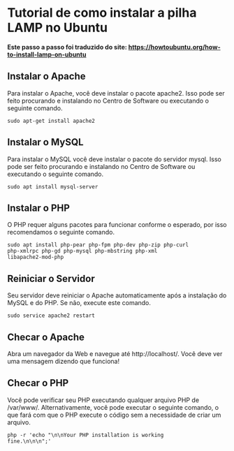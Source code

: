 <h1>Tutorial de como instalar a pilha LAMP no Ubuntu</h1>

<b>Este passo a passo foi traduzido do site: https://howtoubuntu.org/how-to-install-lamp-on-ubuntu</b>

<h2>Instalar o Apache</h2>

<p>Para instalar o Apache, você deve instalar o pacote apache2. Isso pode ser feito procurando e instalando no Centro de Software ou executando o seguinte comando.</p>

<code>sudo apt-get install apache2</code>

<h2>Instalar o MySQL</h2>

<p>Para instalar o MySQL você deve instalar o pacote do servidor mysql. Isso pode ser feito procurando e instalando no Centro de Software ou executando o seguinte comando.</p>

<code>sudo apt install mysql-server</code>

<h2>Instalar o PHP</h2>

<p>O PHP requer alguns pacotes para funcionar conforme o esperado, por isso recomendamos o seguinte comando.</p>

<code>sudo apt install php-pear php-fpm php-dev php-zip php-curl php-xmlrpc php-gd php-mysql php-mbstring php-xml libapache2-mod-php</code>

<h2>Reiniciar o Servidor</h2>

<p>Seu servidor deve reiniciar o Apache automaticamente após a instalação do MySQL e do PHP. Se não, execute este comando.</p>

<code>sudo service apache2 restart</code>

<h2>Checar o Apache</h2>

<p>Abra um navegador da Web e navegue até http://localhost/. Você deve ver uma mensagem dizendo que funciona!</p>

<h2>Checar o PHP</h2>

<p>Você pode verificar seu PHP executando qualquer arquivo PHP de /var/www/. Alternativamente, você pode executar o seguinte comando, o que fará com que o PHP execute o código sem a necessidade de criar um arquivo.</p>

<code>php -r 'echo "\n\nYour PHP installation is working fine.\n\n\n";'</code>
